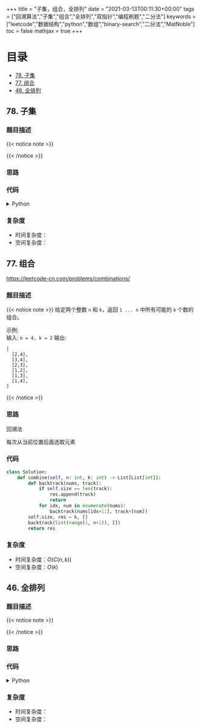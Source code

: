 +++
title = "子集，组合，全排列"
date = "2021-03-13T00:11:30+00:00"
tags = ["回溯算法","子集","组合","全排列","双指针","编程刷题","二分法"]
keywords = ["leetcode","数据结构","python","数组","binary-search","二分法","MatNoble"]
toc = false
mathjax = true
+++

# 目录
- [78. 子集](./#78-子集)
- [77. 组合](./#77-组合)
- [46. 全排列](./#46-全排列)

## 78. 子集

### 题目描述
{{< notice note >}}

{{< /notice >}}
### 思路
### 代码
<details>
 <summary> Python </summary>

```python

```
</details>

### 复杂度
- 时间复杂度：
- 空间复杂度：

## 77. 组合
https://leetcode-cn.com/problems/combinations/
### 题目描述
{{< notice note >}}
给定两个整数 `n` 和 `k`，返回 `1 ... n` 中所有可能的 `k` 个数的组合。

示例:  
输入: `n = 4, k = 2`
输出:
```
[
  [2,4],
  [3,4],
  [2,3],
  [1,2],
  [1,3],
  [1,4],
]
```
{{< /notice >}}
### 思路
回溯法

每次从当前位置后面选取元素

### 代码

```python
class Solution:
    def combine(self, n: int, k: int) -> List[List[int]]:
        def backtrack(nums, track):
            if self.size == len(track):
                res.append(track)
                return
            for idx, num in enumerate(nums):
                backtrack(nums[idx+1:], track+[num])
        self.size, res = k, []
        backtrack(list(range(1, n+1)), [])
        return res
```

### 复杂度
- 时间复杂度：$O(C(n, k))$
- 空间复杂度：$O(k)$

## 46. 全排列

### 题目描述
{{< notice note >}}

{{< /notice >}}
### 思路
### 代码
<details>
 <summary> Python </summary>

```python

```
</details>

### 复杂度
- 时间复杂度：
- 空间复杂度：


